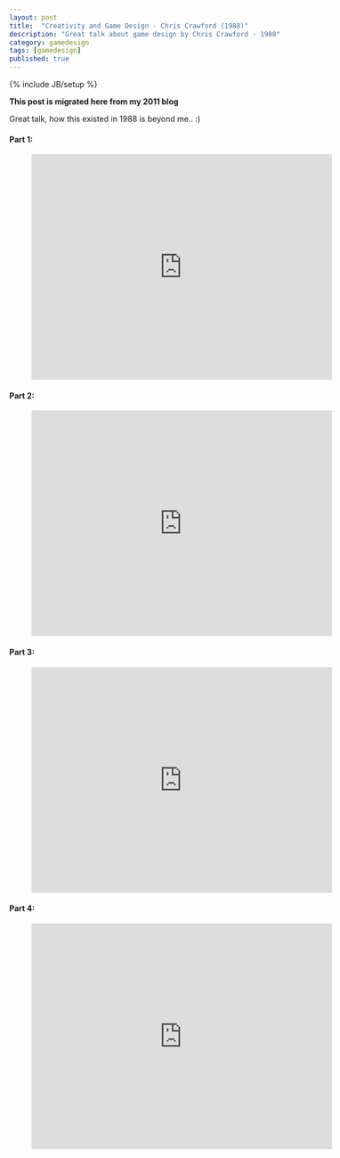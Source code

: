 ```yaml
---
layout: post
title:  "Creativity and Game Design - Chris Crawford (1988)"
description: "Great talk about game design by Chris Crawford - 1988"
category: gamedesign
tags: [gamedesign]
published: true
---
```


{% include JB/setup %}

**This post is migrated here from my 2011 blog**

Great talk, how this existed in 1988 is beyond me.. :)

#### Part 1:

<figure class="video_container">
	<iframe width="540" height="405" src="https://www.youtube.com/embed/zhRh5PwzV74" frameborder="0" allowfullscreen></iframe>
</figure>

#### Part 2:

<figure class="video_container">
	<iframe width="540" height="405" src="https://www.youtube.com/embed/pqxL4dH_8D4" frameborder="0" allowfullscreen></iframe>
</figure>

#### Part 3:

<figure class="video_container">
	<iframe width="540" height="405" src="https://www.youtube.com/embed/W2O5RVkpe3c" frameborder="0" allowfullscreen></iframe>
</figure>

#### Part 4:

<figure class="video_container">
	<iframe width="540" height="405" src="https://www.youtube.com/embed/nDFvjYKJJJA" frameborder="0" allowfullscreen></iframe>
</figure>
